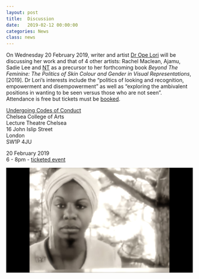 ```yaml
---
layout: post
title:  Discussion
date:   2019-02-12 00:00:00
categories: News
class: news
---
```

On Wednesday 20 February 2019, writer and artist <a href="https://www.arts.ac.uk/whats-on/train-open-lecture-dr-ope-lori-undoing-codes-of-conduct" target="_blank">Dr Ope Lori</a> will be discussing her work and that of 4 other artists: Rachel Maclean, Ajamu, Sadie Lee and <a href="http://ntpresents.com" target="_blank">NT</a> as a precursor to her forthcoming book <i>Beyond The Feminine: The Politics of Skin Colour and Gender in Visual Representations</i>, [2019]. Dr Lori’s interests include the “politics of looking and recognition, empowerment and disempowerment” as well as “exploring the ambivalent positions in wanting to be seen versus those who are not seen”.  
Attendance is free but tickets must be <a href="http://events.arts.ac.uk/event/2019/2/20/TrAIN-Open-Lecture-Dr-Ope-Lori-Undoing-Codes-of-Conduct/" target="_blank">booked</a>.

<a href="https://www.arts.ac.uk/whats-on/train-open-lecture-dr-ope-lori-undoing-codes-of-conduct" target="_blank">Undergoing Codes of Conduct</a>  
Chelsea College of Arts  
Lecture Theatre Chelsea  
16 John Islip Street  
London  
SW1P 4JU  

20 February 2019  
6 - 8pm - <a href="http://events.arts.ac.uk/event/2019/2/20/TrAIN-Open-Lecture-Dr-Ope-Lori-Undoing-Codes-of-Conduct/" target="_blank">ticketed event</a>

![Nina Simone image](/assets_posts/she-didnt-become.jpg)  
